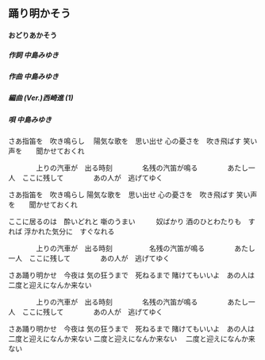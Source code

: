 ## 踊り明かそう
#### おどりあかそう

##### 作詞       中島みゆき
##### 作曲       中島みゆき
##### 編曲 (Ver.)西崎進 (1)
##### 唄         中島みゆき

さあ指笛を　吹き鳴らし　
陽気な歌を　思い出せ
心の憂さを　吹き飛ばす
笑い声を　　聞かせておくれ

　　　　上りの汽車が　出る時刻
　　　　名残の汽笛が鳴る
　　　　あたし一人　ここに残して
　　　　あの人が　逃げてゆく

さあ指笛を　吹き鳴らし
陽気な歌を　思い出せ
心の憂さを　吹き飛ばす
笑い声を　　聞かせておくれ



ここに居るのは　酔いどれと
噺のうまい　　　奴ばかり
酒のひとわたりも　すれば
浮かれた気分に　すぐなれる

　　　　上りの汽車が　出る時刻　
　　　　名残の汽笛が鳴る
　　　　あたし一人　ここに残して
　　　　あの人が　逃げてゆく

さあ踊り明かせ　今夜は
気の狂うまで　死ねるまで
賭けてもいいよ　あの人は　
二度と迎えになんか来ない


 　　　　上りの汽車が　出る時刻
　　　　名残の汽笛が鳴る
　　　　あたし一人　ここに残して
　　　　あの人が　逃げてゆく　　　　

さあ踊り明かせ　今夜は
気の狂うまで　死ねるまで
賭けてもいいよ　あの人は
二度と迎えになんか来ない
二度と迎えになんか来ない　
二度と迎えになんか来ない
